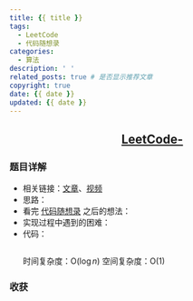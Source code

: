 ```yaml
---
title: {{ title }}
tags:
  - LeetCode
  - 代码随想录
categories:
  - 算法
description: ' '
related_posts: true # 是否显示推荐文章
copyright: true
date: {{ date }}
updated: {{ date }}
---
```


## <center>[LeetCode-]()</center>

### 题目详解

- 相关链接：[文章](https://programmercarl.com)、[视频](https://www.bilibili.com/video/BV1fA4y1o715)
- 思路：
- 看完 [代码随想录](https://programmercarl.com) 之后的想法：
- 实现过程中遇到的困难：
- 代码：
  ```ts
  
  ```
  时间复杂度：O($\log n$)
  空间复杂度：O(1)

### 收获
